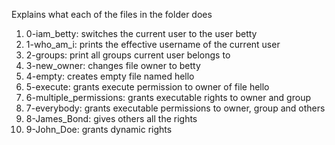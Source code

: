 Explains what each of the files in the folder does
1. 0-iam_betty: switches the current user to the user betty
2. 1-who_am_i: prints the effective username of the current user
3. 2-groups: print all groups current user belongs to
4. 3-new_owner: changes file owner to betty
5. 4-empty: creates empty file named hello
6. 5-execute: grants execute permission to owner of file hello
7. 6-multiple_permissions: grants executable rights to owner and group
8. 7-everybody: grants executable permissions to owner, group and others
9. 8-James_Bond: gives others all the rights
10. 9-John_Doe: grants dynamic rights
